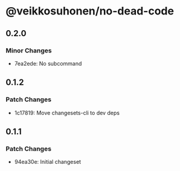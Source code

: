 # @veikkosuhonen/no-dead-code

## 0.2.0

### Minor Changes

- 7ea2ede: No subcommand

## 0.1.2

### Patch Changes

- 1c17819: Move changesets-cli to dev deps

## 0.1.1

### Patch Changes

- 94ea30e: Initial changeset
